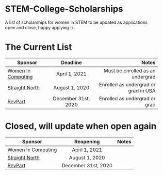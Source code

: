 # STEM-College-Scholarships
A list of scholarships for women in STEM to be updated as applications open and close, happy applying :) . 


# The Current List 
| Sponsor        | Deadline           | Notes  |
| ------------- |:-------------:| -----:|
| [Women In Computing](https://www.loadview-testing.com/scholarship/)      | April 1, 2021 | Must be enrolled as an undergrad |
| [Straight North](https://www.straightnorth.com/scholarship/)      | August 1, 2020      | Enrolled as undergrad or grad in USA  |
| [RevPart](https://revpart.com/scholarship/) | December 31st, 2020 | Enrolled as undergrad or grad |


# Closed, will update when open again
| Sponsor        | Reopening           | Notes  |
| ------------- |:-------------:| -----:|
| [Women In Computing](https://www.loadview-testing.com/scholarship/)      | April 1, 2021 |  |
| [Straight North](https://www.straightnorth.com/scholarship/)      | August 1, 2020      |   |
| [RevPart](https://revpart.com/scholarship/) | December 31st, 2020 |    |
